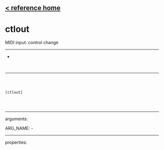 [< reference home](index.html)
---

# ctlout


MIDI input: control change

---

-
<br>


---


```



[ctlout]


            
```

---
arguments:

ARG_NAME: -<br>

---
properties:



